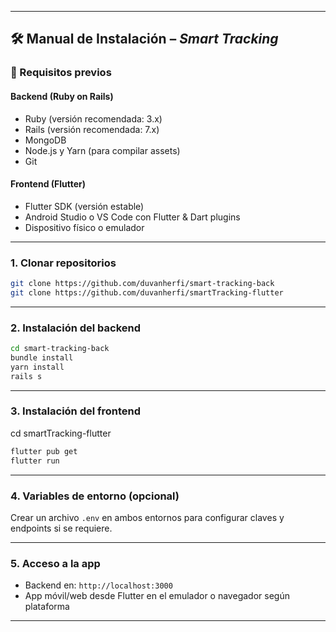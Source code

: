 
---

## 🛠️ Manual de Instalación – *Smart Tracking*

### 🔧 Requisitos previos

#### Backend (Ruby on Rails)

* Ruby (versión recomendada: 3.x)
* Rails (versión recomendada: 7.x)
* MongoDB
* Node.js y Yarn (para compilar assets)
* Git

#### Frontend (Flutter)

* Flutter SDK (versión estable)
* Android Studio o VS Code con Flutter & Dart plugins
* Dispositivo físico o emulador

---

### 1. **Clonar repositorios**

```bash
git clone https://github.com/duvanherfi/smart-tracking-back
git clone https://github.com/duvanherfi/smartTracking-flutter
```

---

### 2. **Instalación del backend**

```bash
cd smart-tracking-back
bundle install
yarn install
rails s
```

---

### 3. **Instalación del frontend**
cd smartTracking-flutter
```bash
flutter pub get
flutter run
```

---

### 4. **Variables de entorno (opcional)**

Crear un archivo `.env` en ambos entornos para configurar claves y endpoints si se requiere.

---

### 5. **Acceso a la app**

* Backend en: `http://localhost:3000`
* App móvil/web desde Flutter en el emulador o navegador según plataforma

---
